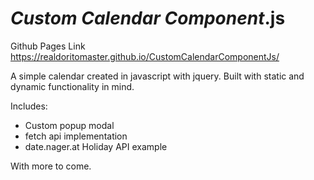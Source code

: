# *Custom Calendar Component*.js

Github Pages Link
https://realdoritomaster.github.io/CustomCalendarComponentJs/

A simple calendar created in javascript with jquery. Built with static and dynamic functionality in mind.

Includes:
 - Custom popup modal
 - fetch api implementation
 - date.nager.at Holiday API example

With more to come.
